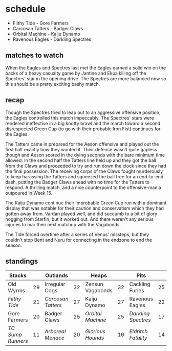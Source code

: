 # schedule

* Filthy Tide - Gore Farmers
* Carcosan Tatters - Badger Claws
* Orbital Machine - Kaiju Dynamo
* Ravenous Eagles - Darkling Spectres


## matches to watch

When the Eagles and Spectres last met the Eagles earned a solid win on the backs of a heavy casualty game by Jantine and Ekua killing off the Spectres' star in the opening drive. The Spectres are more balanced now so this should be a pretty exciting bashy match. 

## recap

Though the Spectres tried to leap out to an aggressive offensive position, the Eagles controlled this match impeccably. The Spectres' stars were rendered ineffective in a big knotty brawl and the march toward a second disrespected Green Cup (to go with their probable Iron Fist) continues for the Eagles.

The Tatters came in prepared for the Aeson offensive and played out the first half exactly how they wanted it. Their defense wasn't quite gapless though and Aeson scored in the dying seconds with the bare minimum time allowed. In the second half the Tatters line held up and they got the ball from the Claws and proceeded to try and run down the clock since they had the final possession. The receiving corps of the Claws fought murderously to keep harassing the Tatters and squeezed the ball free for an end-to-end dash, putting the Badger Claws ahead with no time for the Tatters to respond. A thrilling match, and a nice counterpoint to the offensive-mania outpoured in Week 15.

The Kaiju Dynamo continue their improbable Green Cup run with a dominant display that was notable for their caution and conservatism which they had gotten away from. Vardan played well, and did succumb to a bit of glory hogging from Starfin, but it worked out. And there weren't any serious injuries to mar their next matchup with the Vagabonds.

The Tide forced overtime after a series of Venus' missteps, but they couldn't stop Bent and Nuru for connecting in the endzone to end the season.

## standings

| Stacks |  | Outlands |  | Heaps |  | Pits |  |
|-------|-----|--|--|------|------|--|--|
| Old Wyrms | 29 | Irregular Cogs | 32 | Zensun Vagabonds | 32 | Cackling Furies | 25 |
| *Filthy Tide* | 21 | *Carcosan Tatters* | 27 | Kaiju Dynamo | 27 | Ravenous Eagles | 22 |
| Gore Farmers | 20 | Badger Claws | 25 | *Orbital Machine* | 25 | *Darkling Spectres* | 17 |
| *TC Sump Runners* | 11 | *Arboreal Menace* | 20 |  *Glorious Hounds* | 16 | *Eldritch Fatality* | 14 |

